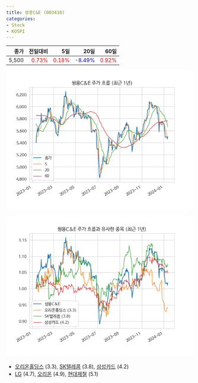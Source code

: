 ```yaml
---
title: 쌍용C&E (003410)
categories:
- Stock
- KOSPI
---
```


|종가|전일대비|5일|20일|60일|
|---:|-------:|--:|---:|---:|
|5,500|<span style="color: red">0.73%</span>|<span style="color: red">0.18%</span>|<span style="color: blue">-8.49%</span>|<span style="color: red">0.92%</span>|


<!-- more -->

![003410](/assets/images/stock/003410.png)

![003410](/assets/images/stock/003410_sim.png)

- [오리온홀딩스](/001800/) (3.3), [SK텔레콤](/017670/) (3.8), [삼성카드](/029780/) (4.2)
- [LG](/003550/) (4.7), [오리온](/271560/) (4.9), [현대제철](/004020/) (5.1)